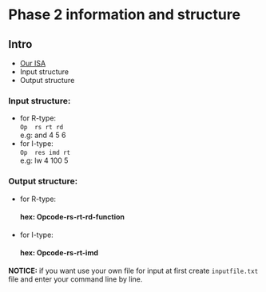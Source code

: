 # Phase 2 information and structure

## Intro
* [Our ISA](https://github.com/soniaabtahi1959/Dosage-Cpu/tree/main/phase1)
* Input structure
* Output structure

### Input structure:
* for R-type:  
    `Op  rs rt rd`  
    e.g: and 4 5 6  
* for I-type:  
    `Op  res imd rt`  
    e.g: lw 4 100 5

### Output structure:
* for R-type:
    #### hex: Opcode-rs-rt-rd-function  
* for I-type:
    #### hex: Opcode-rs-rt-imd
    
**NOTICE:** if you want use your own file for input at first create `inputfile.txt` file and enter your command line by line.
